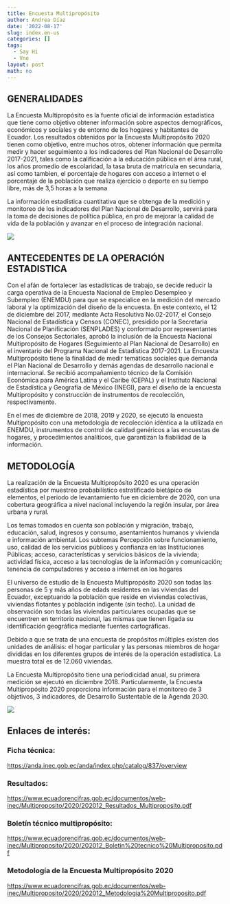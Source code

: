 ```yaml
---
title: Encuesta Multipropósito
author: Andrea Díaz
date: '2022-08-17'
slug: index.en-us
categories: []
tags:
  - Say Hi
  - Vno
layout: post
math: no
---
```


## GENERALIDADES

<!-- :::: {style="display: flex;"} -->

<!-- ::: {} -->

La Encuesta Multipropósito es la fuente oficial de información estadística que tiene como objetivo obtener información sobre aspectos demográficos, económicos y sociales y de entorno de los hogares y habitantes de Ecuador. 
Los resultados obtenidos por la Encuesta Multipropósito 2020 tienen como objetivo, entre muchos otros, obtener información que permita medir y hacer seguimiento a los indicadores del Plan Nacional de Desarrollo 2017-2021, tales como la calificación a la educación pública en el área rural, los años promedio de escolaridad, la tasa bruta de matrícula en secundaria, así como tambien, el porcentaje de hogares con acceso a internet o el porcentaje de la población que realiza ejercicio o deporte en su tiempo libre, más de 3,5 horas a la semana

La información estadística cuantitativa que se obtenga de la medición y monitoreo de los indicadores del Plan Nacional de Desarrollo, servirá para la toma de decisiones de política pública, en pro de mejorar la calidad de vida de la población y avanzar en el proceso de integración nacional.

![](/posts/2022-09-28-encuesta-multiproposito/index.en-us_files/agenda_2017.png)


<!-- :::: {style="display: flex;"} -->

<!-- ::: {} -->



## ANTECEDENTES DE LA OPERACIÓN ESTADISTICA

Con el afán de fortalecer las estadísticas de trabajo, se decide reducir la carga operativa de la Encuesta Nacional de Empleo Desempleo y Subempleo (ENEMDU) para que se especialice en la medición del mercado laboral y la optimización del diseño de la encuesta. En este contexto, el 12 de diciembre del 2017, mediante Acta Resolutiva No.02-2017, el Consejo Nacional de Estadística y Censos (CONEC), presidido por la Secretaria Nacional de Planificación (SENPLADES) y conformado por representantes de los Consejos Sectoriales, aprobó la inclusión de la Encuesta Nacional Multipropósito de Hogares (Seguimiento al Plan Nacional de Desarrollo) en el inventario del Programa Nacional de Estadística 2017-2021. La Encuesta Multipropósito tiene la finalidad de medir temáticas sociales que demanda el Plan Nacional de Desarrollo y demás agendas de desarrollo nacional e internacional.
Se recibió acompañamiento técnico de la Comisión Económica para América Latina y el Caribe (CEPAL) y el Instituto Nacional de Estadística y Geografía de México (INEGI), para el diseño de la encuesta Multipropósito y construcción de instrumentos de recolección, respectivamente.

En el mes de diciembre de 2018, 2019 y 2020, se ejecutó la encuesta Multipropósito con una metodología de recolección idéntica a la utilizada en ENEMDU, instrumentos de control de calidad genéricos a las encuestas de hogares, y procedimientos analíticos, que garantizan la fiabilidad de la información.

<!-- :::: {style="display: flex;"} -->

<!-- ::: {} -->

## METODOLOGÍA

La realización de la Encuesta Multipropósito 2020  es una operación estadística por muestreo probabilístico estratificado bietápico de elementos, el periodo de levantamiento fue en diciembre de 2020, con una cobertura geográfica a nivel nacional incluyendo la región insular, por área urbana y rural. 

Los temas tomados en cuenta son población y migración, trabajo, educación, salud, ingresos y consumo, asentamientos humanos y vivienda e información ambiental. Los subtemas  Percepción sobre funcionamiento, uso, calidad de los servicios públicos y confianza en las Instituciones Públicas; acceso, características y servicios básicos de la vivienda; actividad física, acceso a las tecnologías de la información y comunicación; tenencia de computadores y acceso a internet en los hogares

El universo de estudio de la Encuesta Multipropósito 2020 son todas las personas de 5  y más años de edads  residentes en las viviendas del Ecuador, exceptuando la población que reside en  viviendas colectivas, viviendas flotantes y población indigente (sin techo). La unidad de observación son todas las viviendas particulares ocupadas que se encuentren en territorio nacional, las mismas que tienen ligada su identificación geográfica mediante fuentes cartográficas. 

Debido a que se trata de una encuesta de propósitos múltiples existen dos unidades de análisis: el hogar particular y las personas miembros de hogar  divididas en los diferentes grupos de interés de la operación estadística. La muestra total es de 12.060 viviendas.

La Encuesta Multipropósito tiene una periodicidad anual, su primera medición 
se ejecutó en diciembre 2018. Particularmente, la Encuesta Multipropósito 2020 proporciona información para el monitoreo de 3 objetivos, 3 indicadores, de  Desarrollo Sustentable de la Agenda 2030.

![](/posts/2022-09-28-encuesta-multiproposito/index.en-us_files/agenda_2030.png)

## Enlaces de interés:

### Ficha técnica:
<https://anda.inec.gob.ec/anda/index.php/catalog/837/overview>

### Resultados:
<https://www.ecuadorencifras.gob.ec/documentos/web-inec/Multiproposito/2020/202012_Resultados_Multiproposito.pdf>

### Boletín técnico multipropósito:
<https://www.ecuadorencifras.gob.ec/documentos/web-inec/Multiproposito/2020/202012_Boletin%20tecnico%20Multiproposito.pdf>

### Metodología de la Encuesta Multipropósito 2020
<https://www.ecuadorencifras.gob.ec/documentos/web-inec/Multiproposito/2020/202012_Metodologia%20Multiproposito.pdf>

